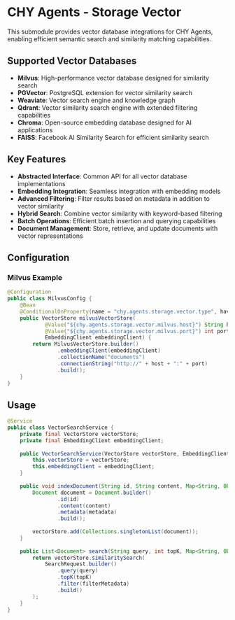 # CHY Agents - Storage Vector

This submodule provides vector database integrations for CHY Agents, enabling efficient semantic search and similarity matching capabilities.

## Supported Vector Databases

- **Milvus**: High-performance vector database designed for similarity search
- **PGVector**: PostgreSQL extension for vector similarity search
- **Weaviate**: Vector search engine and knowledge graph
- **Qdrant**: Vector similarity search engine with extended filtering capabilities
- **Chroma**: Open-source embedding database designed for AI applications
- **FAISS**: Facebook AI Similarity Search for efficient similarity search

## Key Features

- **Abstracted Interface**: Common API for all vector database implementations
- **Embedding Integration**: Seamless integration with embedding models
- **Advanced Filtering**: Filter results based on metadata in addition to vector similarity
- **Hybrid Search**: Combine vector similarity with keyword-based filtering
- **Batch Operations**: Efficient batch insertion and querying capabilities
- **Document Management**: Store, retrieve, and update documents with vector representations

## Configuration

### Milvus Example

```java
@Configuration
public class MilvusConfig {
    @Bean
    @ConditionalOnProperty(name = "chy.agents.storage.vector.type", havingValue = "milvus")
    public VectorStore milvusVectorStore(
            @Value("${chy.agents.storage.vector.milvus.host}") String host,
            @Value("${chy.agents.storage.vector.milvus.port}") int port,
            EmbeddingClient embeddingClient) {
        return MilvusVectorStore.builder()
                .embeddingClient(embeddingClient)
                .collectionName("documents")
                .connectionString("http://" + host + ":" + port)
                .build();
    }
}
```

## Usage

```java
@Service
public class VectorSearchService {
    private final VectorStore vectorStore;
    private final EmbeddingClient embeddingClient;
    
    public VectorSearchService(VectorStore vectorStore, EmbeddingClient embeddingClient) {
        this.vectorStore = vectorStore;
        this.embeddingClient = embeddingClient;
    }
    
    public void indexDocument(String id, String content, Map<String, Object> metadata) {
        Document document = Document.builder()
                .id(id)
                .content(content)
                .metadata(metadata)
                .build();
        
        vectorStore.add(Collections.singletonList(document));
    }
    
    public List<Document> search(String query, int topK, Map<String, Object> filterMetadata) {
        return vectorStore.similaritySearch(
            SearchRequest.builder()
                .query(query)
                .topK(topK)
                .filter(filterMetadata)
                .build()
        );
    }
} 